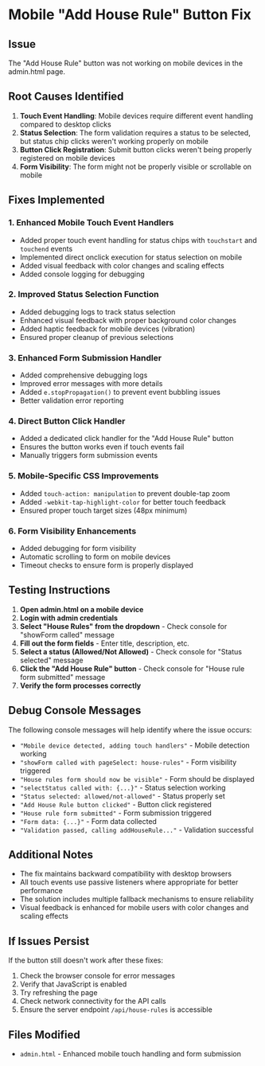 # Mobile "Add House Rule" Button Fix

## Issue
The "Add House Rule" button was not working on mobile devices in the admin.html page.

## Root Causes Identified

1. **Touch Event Handling**: Mobile devices require different event handling compared to desktop clicks
2. **Status Selection**: The form validation requires a status to be selected, but status chip clicks weren't working properly on mobile
3. **Button Click Registration**: Submit button clicks weren't being properly registered on mobile devices
4. **Form Visibility**: The form might not be properly visible or scrollable on mobile

## Fixes Implemented

### 1. Enhanced Mobile Touch Event Handlers
- Added proper touch event handling for status chips with `touchstart` and `touchend` events
- Implemented direct onclick execution for status selection on mobile
- Added visual feedback with color changes and scaling effects
- Added console logging for debugging

### 2. Improved Status Selection Function
- Added debugging logs to track status selection
- Enhanced visual feedback with proper background color changes
- Added haptic feedback for mobile devices (vibration)
- Ensured proper cleanup of previous selections

### 3. Enhanced Form Submission Handler
- Added comprehensive debugging logs
- Improved error messages with more details
- Added `e.stopPropagation()` to prevent event bubbling issues
- Better validation error reporting

### 4. Direct Button Click Handler
- Added a dedicated click handler for the "Add House Rule" button
- Ensures the button works even if touch events fail
- Manually triggers form submission events

### 5. Mobile-Specific CSS Improvements
- Added `touch-action: manipulation` to prevent double-tap zoom
- Added `-webkit-tap-highlight-color` for better touch feedback
- Ensured proper touch target sizes (48px minimum)

### 6. Form Visibility Enhancements
- Added debugging for form visibility
- Automatic scrolling to form on mobile devices
- Timeout checks to ensure form is properly displayed

## Testing Instructions

1. **Open admin.html on a mobile device**
2. **Login with admin credentials**
3. **Select "House Rules" from the dropdown** - Check console for "showForm called" message
4. **Fill out the form fields** - Enter title, description, etc.
5. **Select a status (Allowed/Not Allowed)** - Check console for "Status selected" message
6. **Click the "Add House Rule" button** - Check console for "House rule form submitted" message
7. **Verify the form processes correctly**

## Debug Console Messages

The following console messages will help identify where the issue occurs:

- `"Mobile device detected, adding touch handlers"` - Mobile detection working
- `"showForm called with pageSelect: house-rules"` - Form visibility triggered
- `"House rules form should now be visible"` - Form should be displayed
- `"selectStatus called with: {...}"` - Status selection working
- `"Status selected: allowed/not-allowed"` - Status properly set
- `"Add House Rule button clicked"` - Button click registered
- `"House rule form submitted"` - Form submission triggered
- `"Form data: {...}"` - Form data collected
- `"Validation passed, calling addHouseRule..."` - Validation successful

## Additional Notes

- The fix maintains backward compatibility with desktop browsers
- All touch events use passive listeners where appropriate for better performance
- The solution includes multiple fallback mechanisms to ensure reliability
- Visual feedback is enhanced for mobile users with color changes and scaling effects

## If Issues Persist

If the button still doesn't work after these fixes:

1. Check the browser console for error messages
2. Verify that JavaScript is enabled
3. Try refreshing the page
4. Check network connectivity for the API calls
5. Ensure the server endpoint `/api/house-rules` is accessible

## Files Modified
- `admin.html` - Enhanced mobile touch handling and form submission
